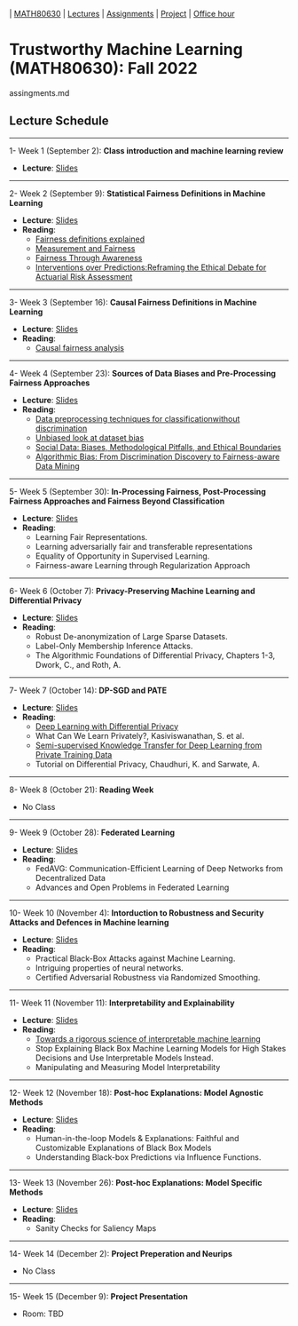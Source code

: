 | [MATH80630](main.md) | [Lectures](lectures.md) | [Assignments](assingments.md) | [Project](project.md) | [Office hour](office_hr.md)
# Trustworthy Machine Learning (MATH80630): Fall 2022
assingments.md

## Lecture Schedule
___
1- <span style="font-size:1em;">Week 1 (September 2): **Class introduction and machine learning review**</span>
- **Lecture**: [Slides](https://drive.google.com/file/d/1RIosVQL-nrlBWHXMV8dzJ6mcEOhHntXy/view?usp=sharing)

___
2- <span style="font-size:1em;">Week 2 (September 9): **Statistical Fairness Definitions in Machine Learning**</span>
- **Lecture**: [Slides](https://drive.google.com/file/d/1KLYt0JKAt8rPX9ARngzSFSpHs8AzOxPZ/view?usp=sharing)
- **Reading**: 
  * [Fairness definitions explained](https://fairware.cs.umass.edu/papers/Verma.pdf)
  * [Measurement and Fairness](https://arxiv.org/abs/1912.05511)
  * [Fairness Through Awareness](https://arxiv.org/abs/1104.3913)
  * [Interventions over Predictions:Reframing the Ethical Debate for Actuarial Risk Assessment](https://proceedings.mlr.press/v81/barabas18a.html)


___
3- <span style="font-size:1em;">Week 3 (September 16): **Causal Fairness Definitions in Machine Learning** </span>
- **Lecture**: [Slides](https://drive.google.com/file/d/1Fa-JMA269q6zBSHZ24Kl0aGkxtmWOMj5/view?usp=sharing)
- **Reading**: 
    * [Causal fairness analysis](https://causalai.net/r90.pdf)
    
    
___
4- <span style="font-size:1em;">Week 4 (September 23): **Sources of Data Biases and Pre-Processing Fairness Approaches**</span>
- **Lecture**: [Slides](https://drive.google.com/file/d/1AVWkISaF2cdLhHBhDAHcm80MA2gelXmN/view?usp=sharing)
- **Reading**: 
  * [Data preprocessing techniques for classificationwithout discrimination](https://link.springer.com/article/10.1007/s10115-011-0463-8)
  * [Unbiased look at dataset bias](https://people.csail.mit.edu/torralba/publications/datasets_cvpr11.pdf)
  * [Social Data: Biases, Methodological Pitfalls, and Ethical Boundaries](https://www.microsoft.com/en-us/research/wp-content/uploads/2017/03/SSRN-id2886526.pdf)
  * [Algorithmic Bias: From Discrimination Discovery to Fairness-aware Data Mining](https://dl.acm.org/doi/abs/10.1145/2939672.2945386?casa_token=C4RO-tZvUNkAAAAA:8J3D9Z74zrVr3bWQbxjYAhOeB2umRgvqYVhqoy83FNZHzPMr--YNVYgBIjqYbXkrVeOiEN1QZGMW)
  
___
5- <span style="font-size:1em;">Week 5 (September 30): **In-Processing Fairness, Post-Processing Fairness Approaches and Fairness Beyond Classification**</span>
- **Lecture**: [Slides]()
- **Reading**: 
  * Learning Fair Representations.
  * Learning adversarially fair and transferable representations
  * Equality of Opportunity in Supervised Learning.
  * Fairness-aware Learning through Regularization Approach

___
6- <span style="font-size:1em;">Week 6 (October 7): **Privacy-Preserving Machine Learning and Differential Privacy**</span>
- **Lecture**: [Slides]()
- **Reading**: 
  * Robust De-anonymization of Large Sparse Datasets.
  * Label-Only Membership Inference Attacks.
  * The Algorithmic Foundations of Differential Privacy, Chapters 1-3, Dwork, C., and Roth, A.

___
7- <span style="font-size:1em;">Week 7 (October 14): **DP-SGD and PATE**</span>
- **Lecture**: [Slides]()
- **Reading**: 
  * [Deep Learning with Differential Privacy](https://arxiv.org/abs/1607.00133)
  * What Can We Learn Privately?, Kasiviswanathan, S. et al.
  * [Semi-supervised Knowledge Transfer for Deep Learning from Private Training Data](https://arxiv.org/abs/1610.05755)
  * Tutorial on Differential Privacy, Chaudhuri, K. and Sarwate, A.

___
8- <span style="font-size:1em;">Week 8 (October 21): **Reading Week**</span>
- No Class
 
 
___
9- <span style="font-size:1em;">Week 9 (October 28): **Federated Learning**</span>
- **Lecture**: [Slides]()
- **Reading**: 
  * FedAVG: Communication-Efficient Learning of Deep Networks from Decentralized Data
  * Advances and Open Problems in Federated Learning

___
10- <span style="font-size:1em;">Week 10 (November 4): **Intorduction to Robustness and Security Attacks and Defences in Machine learning**</span>
- **Lecture**: [Slides]()
- **Reading**: 
  * Practical Black-Box Attacks against Machine Learning.
  * Intriguing properties of neural networks.
  * Certified Adversarial Robustness via Randomized Smoothing.

___
11- <span style="font-size:1em;">Week 11 (November 11): **Interpretability and Explainability**</span>
- **Lecture**: [Slides]()
- **Reading**: 
  * [Towards a rigorous science of interpretable machine learning](https://arxiv.org/abs/1702.08608)
  * Stop Explaining Black Box Machine Learning Models for High Stakes Decisions and Use Interpretable Models Instead.
  * Manipulating and Measuring Model Interpretability

___
12- <span style="font-size:1em;">Week 12 (November 18): **Post-hoc Explanations: Model Agnostic Methods**</span>
- **Lecture**: [Slides]()
- **Reading**: 
  * Human-in-the-loop Models & Explanations: Faithful and Customizable Explanations of Black Box Models
  * Understanding Black-box Predictions via Influence Functions.

___
13- <span style="font-size:1em;">Week 13 (November 26): **Post-hoc Explanations: Model Specific Methods**</span>
- **Lecture**: [Slides]()
- **Reading**: 
  * Sanity Checks for Saliency Maps

___
14- <span style="font-size:1em;">Week 14 (December 2): **Project Preperation and Neurips**</span>
- No Class

___
15- <span style="font-size:1em;">Week 15 (December 9): **Project Presentation**</span>
- Room: TBD 



